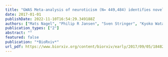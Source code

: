 ```yaml
---
title: "GWAS Meta-analysis of neuroticism (N= 449,484) identifies novel genetic loci and pathways"
date: 2017-01-01
publishDate: 2022-11-10T16:54:29.349188Z
authors: ["Mats Nagel", "Philip R Jansen", "Sven Stringer", "Kyoko Watanabe", "Christiaan A de Leeuw", "Julien Bryois", "Jeanne E Savage", "Anke R Hammerschlag", "Nathan Skene", "Ana B Muñoz-Manchado", " others"]
publication_types: ["2"]
abstract: ""
featured: false
publication: "*BioRxiv*"
url_pdf: https://www.biorxiv.org/content/biorxiv/early/2017/09/05/184820.full.pdf
---
```


